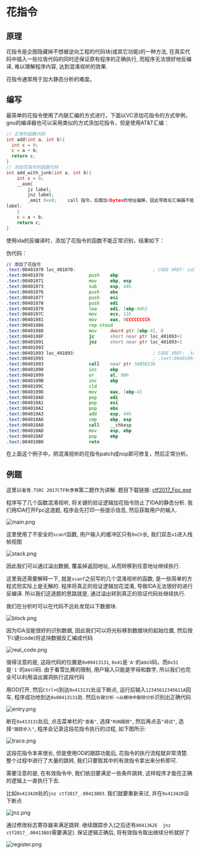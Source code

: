 # 花指令

## 原理

花指令是企图隐藏掉不想被逆向工程的代码块(或其它功能)的一种方法, 在真实代码中插入一些垃圾代码的同时还保证原有程序的正确执行, 而程序无法很好地反编译, 难以理解程序内容, 达到混淆视听的效果.

花指令通常用于加大静态分析的难度。

## 编写

最简单的花指令使用了内联汇编的方式进行，下面以VC添加花指令的方式举例，gnu的编译器也可以采用类似的方式添加花指令，但是使用AT&T汇编：

```c
// 正常的函数代码
int add(int a, int b){
  int c = 0;
  c = a + b;
  return c;
}
// 添加花指令的函数代码
int add_with_junk(int a, int b){
	int c = 0;
	__asm{
		jz label;
		jnz label;
		_emit 0xe8;    call 指令，后面加4bytes的地址偏移，因此导致反汇编器不能正常识别
label:
	}
	c = a + b;
	return c;
}

```

使用ida的反编译时，添加了花指令的函数不能正常识别，结果如下：

伪代码：

```asm
// 添加了花指令
.text:00401070 loc_401070:                             ; CODE XREF: sub_401005↑j
.text:00401070                 push    ebp
.text:00401071                 mov     ebp, esp
.text:00401073                 sub     esp, 44h
.text:00401076                 push    ebx
.text:00401077                 push    esi
.text:00401078                 push    edi
.text:00401079                 lea     edi, [ebp-44h]
.text:0040107C                 mov     ecx, 11h
.text:00401081                 mov     eax, 0CCCCCCCCh
.text:00401086                 rep stosd
.text:00401088                 mov     dword ptr [ebp-4], 0
.text:0040108F                 jz      short near ptr loc_401093+1
.text:00401091                 jnz     short near ptr loc_401093+1
.text:00401093
.text:00401093 loc_401093:                             ; CODE XREF: .text:0040108F↑j
.text:00401093                                         ; .text:00401091↑j
.text:00401093                 call    near ptr 3485623h
.text:00401098                 inc     ebp
.text:00401099                 or      al, 89h
.text:0040109B                 inc     ebp
.text:0040109C                 cld
.text:0040109D                 mov     eax, [ebp-4]
.text:004010A0                 pop     edi
.text:004010A1                 pop     esi
.text:004010A2                 pop     ebx
.text:004010A3                 add     esp, 44h
.text:004010A6                 cmp     ebp, esp
.text:004010A8                 call    __chkesp
.text:004010AD                 mov     esp, ebp
.text:004010AF                 pop     ebp
.text:004010B0                 retn
```

在上面这个例子中，把混淆视听的花指令patch成nop即可修复，然后正常分析。

## 例题

这里以`看雪.TSRC 2017CTF秋季赛`第二题作为讲解. 题目下载链接: [ctf2017_Fpc.exe](https://github.com/ctf-wiki/ctf-challenges/blob/master/reverse/anti-debug/2017_pediy/ctf2017_Fpc.exe)

程序写了几个函数混淆视听, 将关键的验证逻辑加花指令防止了IDA的静态分析. 我们用IDA打开Fpc这道题, 程序会先打印一些提示信息, 然后获取用户的输入.

![main.png](./figure/2017_pediy/main.png)

这里使用了不安全的`scanf`函数, 用户输入的缓冲区只有`0xCh`长, 我们双击`v1`进入栈帧视图

![stack.png](./figure/2017_pediy/stack.png)

因此我们可以通过溢出数据, 覆盖掉返回地址, 从而转移到任意地址继续执行.

这里我还需要解释一下, 就是`scanf`之前写的几个混淆视听的函数, 是一些简单的方程式但实际上是无解的. 程序将真正的验证逻辑加花混淆, 导致IDA无法很好的进行反编译. 所以我们这道题的思路就是, 通过溢出转到真正的验证代码处继续执行.

我们在分析时可以在代码不远处发现以下数据块.

![block.png](./figure/2017_pediy/block.png)

因为IDA没能很好的识别数据, 因此我们可以将光标移到数据块的起始位置, 然后按下`C`键(code)将这块数据反汇编成代码

![real_code.png](./figure/2017_pediy/real_code.png)

值得注意的是, 这段代码的位置是`0x00413131`, `0x41`是`'A'`的ascii码，而`0x31`是`'1'`的ascii码. 由于看雪比赛的限制, 用户输入只能是字母和数字, 所以我们也完全可以利用溢出漏洞执行这段代码

用OD打开, 然后`Ctrl+G`到达`0x413131`处设下断点, 运行后输入`12345612345611A`回车, 程序成功地到达`0x00413131`处. 然后`右键分析->从模块中删除分析`识别出正确代码

![entry.png](./figure/2017_pediy/entry.png)

断在`0x413131`处后, 点击菜单栏的`"查看"`, 选择`"RUN跟踪"`, 然后再点击`"调试"`, 选择`"跟踪步入"`, 程序会记录这段花指令执行的过程, 如下图所示:

![trace.png](./figure/2017_pediy/trace.png)

这段花指令本来很长, 但是使用OD的跟踪功能后, 花指令的执行流程就非常清楚. 整个过程中进行了大量的跳转, 我们只要取其中的有效指令拿出来分析即可.

需要注意的是, 在有效指令中, 我们依旧要满足一些条件跳转, 这样程序才能在正确的逻辑上一直执行下去.

比如`0x413420`处的`jnz ctf2017_.00413B03`. 我们就要重新来过, 并在`0x413420`设下断点

![jnz.png](./figure/2017_pediy/jnz.png)

通过修改标志寄存器来满足跳转. 继续跟踪步入(之后还有`0041362E  jnz ctf2017_.00413B03`需要满足). 保证逻辑正确后, 将有效指令取出继续分析就好了

![register.png](./figure/2017_pediy/register.png)
